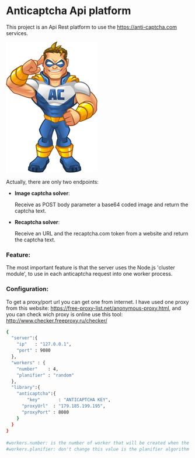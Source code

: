 # Anticaptcha Api platform
This project is an Api Rest platform to use the https://anti-captcha.com services.

![N|Solid](https://github.com/damiancipolat/Cluster-Anticaptcha-Api/blob/master/doc/anticaptcha_hero.png?raw=true)


Actually, there are only two endpoints:
- **Image captcha solver**: 

  Receive as POST body parameter a base64 coded image and return the captcha text.

- **Recaptcha solver**: 

   Receive an URL and the recaptcha.com token from a website and return the captcha text.

### Feature:
The most important feature is that the server uses the Node.js 'cluster module', to use in each anticaptcha request into one worker process.

### Configuration:
To get a proxy/port url you can get one from internet.
I have used one proxy from this website: https://free-proxy-list.net/anonymous-proxy.html, and you can check wich proxy is online use this tool: http://www.checker.freeproxy.ru/checker/

```sh
{
  "server":{
    "ip"   : "127.0.0.1",
    "port" : 9080
  },
  "workers" : {
    "number"    : 4,
    "planifier" : "random"
  },
  "library":{
  	"anticaptcha":{
  		"key"       : "ANTICAPTCHA KEY",
      "proxyUrl"  : "179.185.199.195",
      "proxyPort" : 8080
  	}
  }
}

#workers.number: is the number of worker that will be created when the server start.
#workers.planifier: don't change this value is the planifier algorithm that use the master process to delegate each request to the workers.
```
